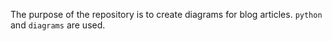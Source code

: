 The purpose of the repository is to create diagrams for blog articles.
`python` and `diagrams` are used.
